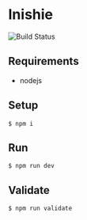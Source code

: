 # Inishie

![Build Status](https://github.com/gotoeveryone/inishie/workflows/Build/badge.svg)

## Requirements

- nodejs

## Setup

```console
$ npm i
```

## Run

```console
$ npm run dev
```

## Validate

```console
$ npm run validate
```

